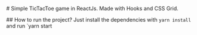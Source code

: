 # Simple TicTacToe game in ReactJs. Made with Hooks and CSS Grid.

## How to run the project?
Just install the dependencies with `yarn install` and run `yarn start
